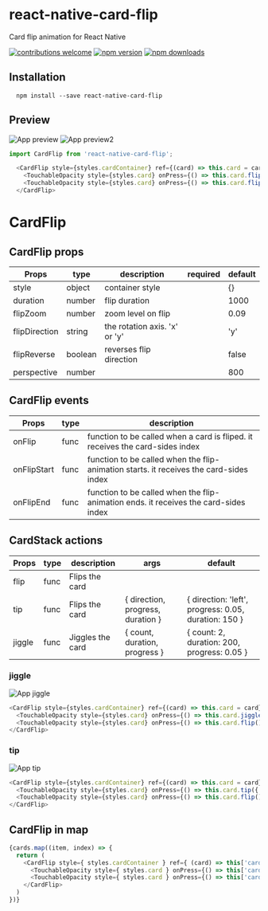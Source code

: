 # react-native-card-flip
Card flip animation for React Native

[![contributions welcome](https://img.shields.io/badge/contributions-welcome-brightgreen.svg?style=flat)](https://github.com/lhandel/react-native-card-flip/issues)
[![npm version](https://badge.fury.io/js/react-native-card-flip.svg)](https://badge.fury.io/js/react-native-card-flip)
[![npm downloads](https://img.shields.io/npm/dt/react-native-card-flip.svg)](https://badge.fury.io/js/react-native-card-flip)

## Installation

```
  npm install --save react-native-card-flip
```

## Preview
![App preview](/screenshots/animation.gif)
![App preview2](/screenshots/animation2.gif)

```javascript
import CardFlip from 'react-native-card-flip';
```

```javascript
  <CardFlip style={styles.cardContainer} ref={(card) => this.card = card} >
    <TouchableOpacity style={styles.card} onPress={() => this.card.flip()} ><Text>AB</Text></TouchableOpacity>
    <TouchableOpacity style={styles.card} onPress={() => this.card.flip()} ><Text>CD</Text></TouchableOpacity>
  </CardFlip>
```

# CardFlip


## CardFlip props
| Props               | type          | description                     | required      | default       |
| --------------------| ------------- | --------------------------------| ------------- | ------------- |
| style               | object        | container style                 |               | {}            |
| duration            | number        | flip duration                   |               | 1000          |
| flipZoom            | number        | zoom level on flip              |               | 0.09          |
| flipDirection       | string        | the rotation axis. 'x' or 'y'   |               | 'y'           |
| flipReverse         | boolean       | reverses flip direction         |               | false         |
| perspective         | number        |                                 |               | 800           |




## CardFlip events
| Props             | type          | description                 |
| ----------------- | ------------- | --------------------------- |
| onFlip            | func           | function to be called when a card is fliped. it receives the card-sides index   |
| onFlipStart       | func           | function to be called when the flip-animation starts. it receives the card-sides index   |
| onFlipEnd         | func           | function to be called when the flip-animation ends. it receives the card-sides index   |


## CardStack actions
| Props             | type          | description                 | args                              | default       |
| ----------------- | ------------- | --------------------------- | --------------------------------- | ------------- |
| flip              | func          | Flips the card              |                                   |               |
| tip               | func          | Flips the card              | { direction, progress, duration } | { direction: 'left', progress: 0.05, duration: 150 } |
| jiggle            | func          | Jiggles the card            | { count, duration, progress }     | { count: 2, duration: 200, progress: 0.05 }|


### jiggle
![App jiggle](/screenshots/jiggle.gif)
```javascript
<CardFlip style={styles.cardContainer} ref={(card) => this.card = card} >
  <TouchableOpacity style={styles.card} onPress={() => this.card.jiggle({ count: 2, duration: 100, progress: 0.05 })} ><Text>AB</Text></TouchableOpacity>
  <TouchableOpacity style={styles.card} onPress={() => this.card.flip()} ><Text>CD</Text></TouchableOpacity>
</CardFlip>
```

### tip
![App tip](/screenshots/tip.gif)
```javascript
<CardFlip style={styles.cardContainer} ref={(card) => this.card = card} >
  <TouchableOpacity style={styles.card} onPress={() => this.card.tip({ direction: 'right', duration: 150 })} ><Text>AB</Text></TouchableOpacity>
  <TouchableOpacity style={styles.card} onPress={() => this.card.flip()} ><Text>CD</Text></TouchableOpacity>
</CardFlip>
```

## CardFlip in map
```javascript
{cards.map((item, index) => {
  return (
    <CardFlip style={ styles.cardContainer } ref={ (card) => this['card' + index] = card } >
      <TouchableOpacity style={ styles.card } onPress={() => this['card' + index].flip()} ><Text>{item}</Text></TouchableOpacity>
      <TouchableOpacity style={ styles.card } onPress={() => this['card' + index].flip()} ><Text>{item}</Text></TouchableOpacity>
    </CardFlip>
  )
})}
```
